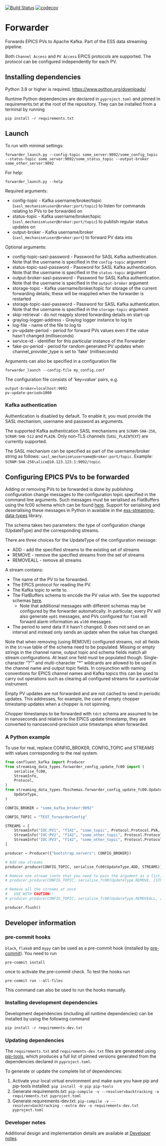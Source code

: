 [![Build Status](https://gitlab.esss.lu.se/ecdc/ess-dmsc/forwarder/badges/main/pipeline.svg)](https://gitlab.esss.lu.se/ecdc/ess-dmsc/forwarder/-/pipelines) [![codecov](https://gitlab.esss.lu.se/ecdc/ess-dmsc/forwarder/badges/main/coverage.svg)](https://gitlab.esss.lu.se/ecdc/ess-dmsc/forwarder/-/graphs/main/charts)


# Forwarder
Forwards EPICS PVs to Apache Kafka. Part of the ESS data streaming pipeline.

Both `Channel Access` and `PV Access` EPICS protocols are supported.
The protocol can be configured independently for each PV.

## Installing dependencies

Python 3.8 or higher is required. https://www.python.org/downloads/

Runtime Python dependencies are declared in `pyproject.toml`
and pinned in requirements.txt at the root of the
repository. They can be installed from a terminal by running
```
pip install -r requirements.txt
```

## Launch
To run with minimal settings:
```
forwarder_launch.py --config-topic some_server:9092/some_config_topic --status-topic some_server:9092/some_status_topic --output-broker some_other_server:9092
```

For help:
```
forwarder_launch.py --help
```

Required arguments:
 * config-topic - Kafka username/broker/topic (`sasl_mechanism\user@broker:port/topic`) to listen for commands relating to PVs to be forwarded on
 * status-topic - Kafka username/broker/topic (`sasl_mechanism\user@broker:port/topic`) to publish regular status updates on
 * output-broker - Kafka username/broker (`sasl_mechanism\user@broker:port`) to forward PV data into

Optional arguments:
 * config-topic-sasl-password - Password for SASL Kafka authentication. Note that the username is specified in the `config-topic` argument
 * status-topic-sasl-password - Password for SASL Kafka authentication. Note that the username is specified in the `status-topic` argument
 * output-broker-sasl-password - Password for SASL Kafka authentication. Note that the username is specified in the `output-broker` argument
 * storage-topic - Kafka username/broker/topic for storage of the current forwarding details; these will be reapplied when the forwarder is restarted
 * storage-topic-sasl-password - Password for SASL Kafka authentication. Note that the username is specified in the `storage-topic` argument
 * skip-retrieval - do not reapply stored forwarding details on start-up
 * graylog-logger-address - Graylog logger instance to log to
 * log-file - name of the file to log to
 * pv-update-period - period for forward PVs values even if the value hasn't changed (milliseconds)
 * service-id - identifier for this particular instance of the Forwarder
 * fake-pv-period - period for random generated PV updates when channel_provider_type is set to 'fake' (milliseconds)

Arguments can also be specified in a configuration file
```
forwarder_launch --config-file my_config.conf
```
The configuration file consists of 'key=value' pairs, e.g.
```
output-broker=localhost:9092
pv-update-period=1000
```

### Kafka authentication

Authentication is disabled by default. To enable it, you must provide the SASL mechanism, username and password as arguments.

The supported Kafka authentication SASL mechanisms are `SCRAM-SHA-256`, `SCRAM-SHA-512` and `PLAIN`.
Only non-TLS channels (`SASL_PLAINTEXT`) are currently supported.

The SASL mechanism can be specified as part of the username/broker string as follows: `sasl_mechanism\username@broker:port/topic`.
Example: `SCRAM-SHA-256\alice@10.123.123.1:9092/topic`.

## Configuring EPICS PVs to be forwarded

Adding or removing PVs to be forwarded is done by publishing configuration change messages to the configuration
topic specified in the command line arguments. Such messages must be serialised as FlatBuffers using
the fc00 schema which can be found [here](https://github.com/ess-dmsc/streaming-data-types/blob/master/schemas/fc00_forwarder_config.fbs).
Support for serialising and deserialising these messages in Python in available in the
[ess-streaming-data-types](https://pypi.org/project/ess-streaming-data-types/) library.

The schema takes two parameters: the type of configuration change (UpdateType) and the corresponding streams.

There are three choices for the UpdateType of the configuration message:
 * ADD - add the specified streams to the existing set of streams
 * REMOVE - remove the specified streams from the set of streams
 * REMOVEALL - remove all streams

A stream contains:
 * The name of the PV to be forwarded.
 * The EPICS protocol for reading the PV.
 * The Kafka topic to write to.
 * The FlatBuffers schema to encode the PV value with. See the supported schemas [here](forwarder/update_handlers/schema_serialiser_factory.py#L34).
   * Note that additional messages with different schemas may be configured by the forwarder 
     automatically. In particular, every PV will also generate `ep01` messages, and PVs 
     configured for `f144` will forward alarm information as `al00` messages.
 * The period to send data if it hasn't changed. 0 does not send on an interval and instead only sends an update when the value has changed. 


Note that when removing (using REMOVE) configured streams, not all fields in the `Stream` table of the schema need to be populated.
Missing or empty strings in the channel name, output topic and schema fields match all stream configurations.
At least one field must be populated though.
Single-character "?"" and multi-character "*" wildcards are allowed to be used in the channel name and output topic fields.
In conjunction with naming conventions for EPICS channel names and Kafka topics this can be used to carry out operations
such as clearing all configured streams for a particular instrument.

Empty PV updates are not forwarded and are not cached to send in periodic updates.
This addresses, for example, the case of empty chopper timestamp updates when a chopper is not spinning.

Chopper timestamps to be forwarded with `tdct` schema are assumed to be in nanoseconds and relative
to the EPICS update timestamp, they are converted to nanosecond-precision unix timestamps when forwarded.

### A Python example
To use for real, replace CONFIG_BROKER, CONFIG_TOPIC and STREAMS with values corresponding to the real system.

```python
from confluent_kafka import Producer
from streaming_data_types.forwarder_config_update_fc00 import (
    serialise_fc00,
    StreamInfo,
    Protocol,
)
from streaming_data_types.fbschemas.forwarder_config_update_fc00.UpdateType import (
    UpdateType,
)

CONFIG_BROKER = "some_kafka_broker:9092"

CONFIG_TOPIC = "TEST_forwarderConfig"

STREAMS = [
    StreamInfo("IOC:PV1", "f142", "some_topic", Protocol.Protocol.PVA, 0),
    StreamInfo("IOC:PV2", "f142", "some_other_topic", Protocol.Protocol.CA, 1000),
    StreamInfo("IOC:PV3", "f142", "some_other_topic", Protocol.Protocol.PVA, 30000),
]

producer = Producer({"bootstrap.servers": CONFIG_BROKER})

# Add new streams
producer.produce(CONFIG_TOPIC, serialise_fc00(UpdateType.ADD, STREAMS))

# Remove one stream (note that you need to pass the argument as a list)
# producer.produce(CONFIG_TOPIC, serialise_fc00(UpdateType.REMOVE, [STREAMS[0]]))

# Remove all the streams at once
#   USE WITH CAUTION!!
# producer.produce(CONFIG_TOPIC, serialise_fc00(UpdateType.REMOVEALL, []))

producer.flush()
```

## Developer information

### pre-commit hooks

`black`, `flake8` and `mypy` can be used as a pre-commit hook (installed by [pre-commit](https://pre-commit.com/)).
You need to run
```
pre-commit install
```
once to activate the pre-commit check.
To test the hooks run
```
pre-commit run --all-files
```
This command can also be used to run the hooks manually.

### Installing development dependencies

Development dependencies (including all runtime dependencies) can be installed by using the following command

```
pip install -r requirements-dev.txt
```

### Updating dependencies

The `requirements.txt` and `requirements-dev.txt` files are generated using
[pip-tools](https://pip-tools.readthedocs.io), which produces a full list of
pinned versions generated from the dependencies declared in `pyproject.toml`.

To generate or update the complete list of dependencies:

1. Activate your local virtual environment and make sure you have pip and pip-tools installed: `pip install -U pip pip-tools`
1. Generate requirements.txt: `pip-compile -v --resolver=backtracking -o requirements.txt pyproject.toml`
1. Generate requirements-dev.txt: `pip-compile -v --resolver=backtracking --extra dev -o requirements-dev.txt pyproject.toml`

### Developer notes

Additional design and implementation details are available at
[Developer notes](docs/developer-notes.md).
